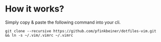 # How it works?

Simply copy & paste the following command into your cli.

`git clone --recursive https://github.com/pfinkbeiner/dotfiles-vim.git && ln -s ~/.vim/.vimrc ~/.vimrc`
